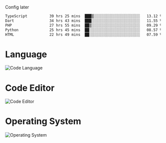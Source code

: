 <!-- ## Hi there 👋 -->
Config later

<!--
**rickrck/rickrck** is a ✨ _special_ ✨ repository because its `README.md` (this file) appears on your GitHub profile.

Here are some ideas to get you started:

- 🔭 I’m currently working on ...
- 🌱 I’m currently learning ...
- 👯 I’m looking to collaborate on ...
- 🤔 I’m looking for help with ...
- 💬 Ask me about ...
- 📫 How to reach me: ...
- 😄 Pronouns: ...
- ⚡ Fun fact: ...
-->

<!--START_SECTION:waka-->

```txt
TypeScript          39 hrs 25 mins  ███▒░░░░░░░░░░░░░░░░░░░░░   13.12 %
Dart                34 hrs 43 mins  ███░░░░░░░░░░░░░░░░░░░░░░   11.55 %
PHP                 27 hrs 55 mins  ██▒░░░░░░░░░░░░░░░░░░░░░░   09.29 %
Python              25 hrs 45 mins  ██░░░░░░░░░░░░░░░░░░░░░░░   08.57 %
HTML                22 hrs 49 mins  ██░░░░░░░░░░░░░░░░░░░░░░░   07.59 %
```

<!--END_SECTION:waka-->

# Language
![Code Language](https://wakatime.com/share/@Rie/857855bd-8826-4360-bd0b-30668e651616.svg)

# Code Editor
![Code Editor](https://wakatime.com/share/@Rie/630d1d98-3d54-4afd-a23d-fa79134fc528.svg)

# Operating System
![Operating System](https://wakatime.com/share/@Rie/a7b1eb7d-159b-4b03-8226-3a05ad998782.svg)
